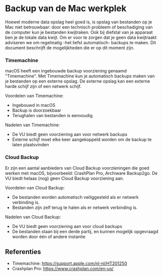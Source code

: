 Backup van de Mac werkplek
============================

Hoewel moderne data opslag heel goed is, is opslag van bestanden op je Mac niet betrouwbaar: door een technisch probleem of beschadiging van de computer kun je bestanden kwijtraken. Ook bij diefstal van je apparaat ben je de lokale data kwijt. Om er voor te zorgen dat je geen data kwijtraakt adviseren we om regelmatig -het liefst automatisch- backups te maken. Dit document beschrijft de mogelijkheden die er op dit moment zijn.


### Timemachine

macOS heeft een ingebouwde backup voorziening genaamd "Timemachine". Met Timemachine kun je automatisch backups maken van je bestanden op een externe opslag. De externe opslag kan een externe harde schijf zijn of een netwerk schijf.

Voordelen van Timemachine:

* Ingebouwd in macOS
* Backup is doorzoekbaar
* Terughalen van bestanden is eenvoudig

Nadelen van Timemachine:

* De VU biedt geen voorziening aan voor netwerk backups
* Externe schijf moet elke keer aangekoppeld worden om de backup te laten plaatsvinden

### Cloud Backup

Er zijn een aantal aanbieders van Cloud Backup voorzieningen die goed werken met macOS, bijvoorbeeld: CrashPlan Pro, Archiware Backup2go. De VU biedt helaas (nog) geen Cloud Backup voorziening aan.

Voordelen van Cloud Backup:

* De bestanden worden automatisch veiliggesteld als er netwerk verbinding is.
* Bestanden zijn zelf terug te halen als er netwerk verbinding is.

Nadelen van Cloud Backup:

* De VU biedt geen voorziening aan voor cloud backups
* De bestanden staan bij een derde partij, en kunnen mogelijk opgevraagd worden door één of andere instantie

Referenties
-----------

* Timemachine: https://support.apple.com/nl-nl/HT201250
* Crashplan Pro: https://www.crashplan.com/en-us/
